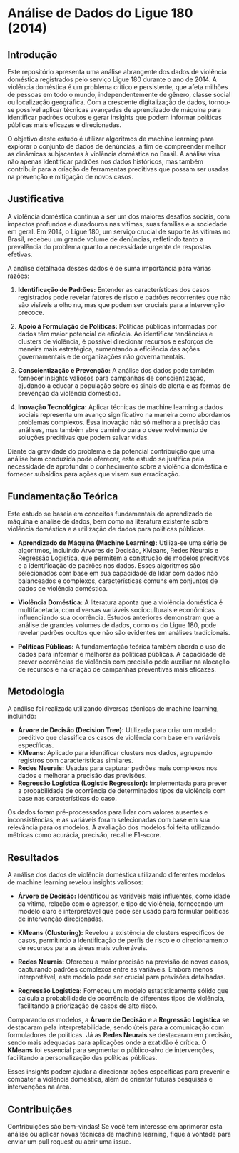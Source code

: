 # Análise de Dados do Ligue 180 (2014)

## Introdução

Este repositório apresenta uma análise abrangente dos dados de violência doméstica registrados pelo serviço Ligue 180 durante o ano de 2014. A violência doméstica é um problema crítico e persistente, que afeta milhões de pessoas em todo o mundo, independentemente de gênero, classe social ou localização geográfica. Com a crescente digitalização de dados, tornou-se possível aplicar técnicas avançadas de aprendizado de máquina para identificar padrões ocultos e gerar insights que podem informar políticas públicas mais eficazes e direcionadas.

O objetivo deste estudo é utilizar algoritmos de machine learning para explorar o conjunto de dados de denúncias, a fim de compreender melhor as dinâmicas subjacentes à violência doméstica no Brasil. A análise visa não apenas identificar padrões nos dados históricos, mas também contribuir para a criação de ferramentas preditivas que possam ser usadas na prevenção e mitigação de novos casos.

## Justificativa

A violência doméstica continua a ser um dos maiores desafios sociais, com impactos profundos e duradouros nas vítimas, suas famílias e a sociedade em geral. Em 2014, o Ligue 180, um serviço crucial de suporte às vítimas no Brasil, recebeu um grande volume de denúncias, refletindo tanto a prevalência do problema quanto a necessidade urgente de respostas efetivas.

A análise detalhada desses dados é de suma importância para várias razões:

1. **Identificação de Padrões:** Entender as características dos casos registrados pode revelar fatores de risco e padrões recorrentes que não são visíveis a olho nu, mas que podem ser cruciais para a intervenção precoce.

2. **Apoio à Formulação de Políticas:** Políticas públicas informadas por dados têm maior potencial de eficácia. Ao identificar tendências e clusters de violência, é possível direcionar recursos e esforços de maneira mais estratégica, aumentando a eficiência das ações governamentais e de organizações não governamentais.

3. **Conscientização e Prevenção:** A análise dos dados pode também fornecer insights valiosos para campanhas de conscientização, ajudando a educar a população sobre os sinais de alerta e as formas de prevenção da violência doméstica.

4. **Inovação Tecnológica:** Aplicar técnicas de machine learning a dados sociais representa um avanço significativo na maneira como abordamos problemas complexos. Essa inovação não só melhora a precisão das análises, mas também abre caminho para o desenvolvimento de soluções preditivas que podem salvar vidas.

Diante da gravidade do problema e da potencial contribuição que uma análise bem conduzida pode oferecer, este estudo se justifica pela necessidade de aprofundar o conhecimento sobre a violência doméstica e fornecer subsídios para ações que visem sua erradicação.

## Fundamentação Teórica

Este estudo se baseia em conceitos fundamentais de aprendizado de máquina e análise de dados, bem como na literatura existente sobre violência doméstica e a utilização de dados para políticas públicas.

- **Aprendizado de Máquina (Machine Learning):** Utiliza-se uma série de algoritmos, incluindo Árvores de Decisão, KMeans, Redes Neurais e Regressão Logística, que permitem a construção de modelos preditivos e a identificação de padrões nos dados. Esses algoritmos são selecionados com base em sua capacidade de lidar com dados não balanceados e complexos, características comuns em conjuntos de dados de violência doméstica.

- **Violência Doméstica:** A literatura aponta que a violência doméstica é multifacetada, com diversas variáveis socioculturais e econômicas influenciando sua ocorrência. Estudos anteriores demonstram que a análise de grandes volumes de dados, como os do Ligue 180, pode revelar padrões ocultos que não são evidentes em análises tradicionais.

- **Políticas Públicas:** A fundamentação teórica também aborda o uso de dados para informar e melhorar as políticas públicas. A capacidade de prever ocorrências de violência com precisão pode auxiliar na alocação de recursos e na criação de campanhas preventivas mais eficazes.

## Metodologia

A análise foi realizada utilizando diversas técnicas de machine learning, incluindo:

- **Árvore de Decisão (Decision Tree):** Utilizada para criar um modelo preditivo que classifica os casos de violência com base em variáveis específicas.
- **KMeans:** Aplicado para identificar clusters nos dados, agrupando registros com características similares.
- **Redes Neurais:** Usadas para capturar padrões mais complexos nos dados e melhorar a precisão das previsões.
- **Regressão Logística (Logistic Regression):** Implementada para prever a probabilidade de ocorrência de determinados tipos de violência com base nas características do caso.

Os dados foram pré-processados para lidar com valores ausentes e inconsistências, e as variáveis foram selecionadas com base em sua relevância para os modelos. A avaliação dos modelos foi feita utilizando métricas como acurácia, precisão, recall e F1-score.

## Resultados

A análise dos dados de violência doméstica utilizando diferentes modelos de machine learning revelou insights valiosos:

- **Árvore de Decisão:** Identificou as variáveis mais influentes, como idade da vítima, relação com o agressor, e tipo de violência, fornecendo um modelo claro e interpretável que pode ser usado para formular políticas de intervenção direcionadas.

- **KMeans (Clustering):** Revelou a existência de clusters específicos de casos, permitindo a identificação de perfis de risco e o direcionamento de recursos para as áreas mais vulneráveis.

- **Redes Neurais:** Ofereceu a maior precisão na previsão de novos casos, capturando padrões complexos entre as variáveis. Embora menos interpretável, este modelo pode ser crucial para previsões detalhadas.

- **Regressão Logística:** Forneceu um modelo estatisticamente sólido que calcula a probabilidade de ocorrência de diferentes tipos de violência, facilitando a priorização de casos de alto risco.

Comparando os modelos, a **Árvore de Decisão** e a **Regressão Logística** se destacaram pela interpretabilidade, sendo úteis para a comunicação com formuladores de políticas. Já as **Redes Neurais** se destacaram em precisão, sendo mais adequadas para aplicações onde a exatidão é crítica. O **KMeans** foi essencial para segmentar o público-alvo de intervenções, facilitando a personalização das políticas públicas.

Esses insights podem ajudar a direcionar ações específicas para prevenir e combater a violência doméstica, além de orientar futuras pesquisas e intervenções na área.

## Contribuições

Contribuições são bem-vindas! Se você tem interesse em aprimorar esta análise ou aplicar novas técnicas de machine learning, fique à vontade para enviar um pull request ou abrir uma issue.

